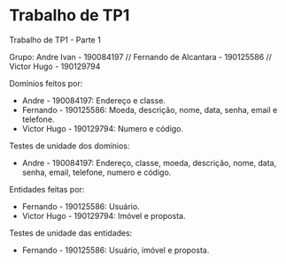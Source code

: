 # Trabalho de TP1

Trabalho de TP1 - Parte 1

Grupo:
Andre Ivan - 190084197 //
Fernando de Alcantara - 190125586 //
Victor Hugo - 190129794


Domínios feitos por:
- Andre - 190084197:
    Endereço e classe.
- Fernando - 190125586:
    Moeda, descrição, nome, data, senha, email e telefone.
- Victor Hugo - 190129794:
    Numero e código.
    
Testes de unidade dos domínios:
- Andre - 190084197:
    Endereço, classe, moeda, descrição, nome, data, senha, email, telefone, numero e código.

Entidades feitas por:
- Fernando - 190125586:
    Usuário.
- Victor Hugo - 190129794:
    Imóvel e proposta.
  
Testes de unidade das entidades:
- Fernando - 190125586:
    Usuário, imóvel e proposta.
